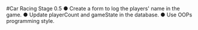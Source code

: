 #Car Racing Stage 0.5
● Create a form to log the players' name in the game.
● Update playerCount and gameState in the database.
● Use OOPs programming style.
